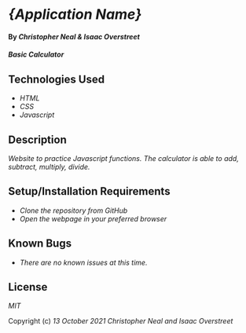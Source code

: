 # _{Application Name}_

#### By _**Christopher Neal**_ _**&**_ _**Isaac Overstreet**_

#### _Basic Calculator_

## Technologies Used

* _HTML_
* _CSS_
* _Javascript_

## Description

_Website to practice Javascript functions.  The calculator is able to add, subtract, multiply, divide._

## Setup/Installation Requirements

* _Clone the repository from GitHub_
* _Open the webpage in your preferred browser_

## Known Bugs

* _There are no known issues at this time._

## License

_MIT_

Copyright (c) _13 October 2021_ _Christopher Neal and Isaac Overstreet_